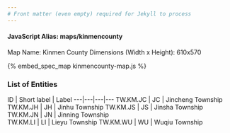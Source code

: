 ```yaml
---
# Front matter (even empty) required for Jekyll to process
---
```


#### JavaScript Alias: maps/kinmencounty

Map Name: Kinmen County
Dimensions (Width x Height): 610x570



{% embed_spec_map kinmencounty-map.js %}

### List of Entities

ID | Short label | Label
---|---|---|---
TW.KM.JC | JC | Jincheng Township
TW.KM.JH | JH | Jinhu Township
TW.KM.JS | JS | Jinsha Township
TW.KM.JN | JN | Jinning Township		
TW.KM.LI | LI | Lieyu Township
TW.KM.WU | WU | Wuqiu Township